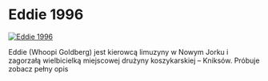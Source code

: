 Eddie 1996 
=============
[![Eddie 1996 ](http://vidos.pl/images/player.gif)](http://vidos.pl/eddie-1996)

 Eddie (Whoopi Goldberg) jest kierowcą limuzyny w Nowym Jorku i zagorzałą wielbicielką miejscowej drużyny koszykarskiej – Kniksów. Próbuje zobacz pełny opis
